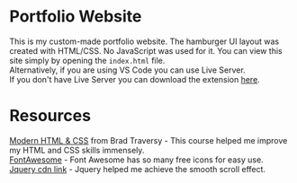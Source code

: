 # Portfolio Website

This is my custom-made portfolio website.
The hamburger UI layout was created with HTML/CSS. No JavaScript was used for it.
You can view this site simply by opening the `index.html` file.  
Alternatively, if you are using VS Code you can use Live Server.  
If you don't have Live Server you can download the extension [here](https://marketplace.visualstudio.com/items?itemName=ritwickdey.LiveServer).  

# Resources
[Modern HTML & CSS](https://www.udemy.com/share/1013eAAEcaeFdUQn0A/) from Brad Traversy - This course helped me improve my HTML and CSS skills immensely.  
[FontAwesome](https://fontawesome.com/) - Font Awesome has so many free icons for easy use.    
[Jquery cdn link](https://code.jquery.com/) - Jquery helped me achieve the smooth scroll effect.
